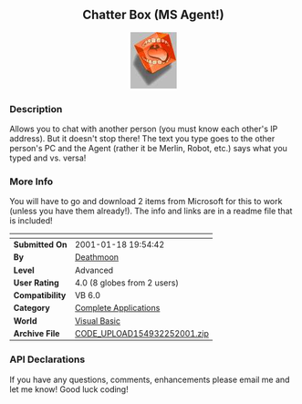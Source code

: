 ﻿<div align="center">

## Chatter Box \(MS Agent\!\)

<img src="PIC2001118203267844.jpg">
</div>

### Description

Allows you to chat with another person (you must know each other's IP address). But it doesn't stop there! The text you type goes to the other person's PC and the Agent (rather it be Merlin, Robot, etc.) says what you typed and vs. versa!
 
### More Info
 
You will have to go and download 2 items from Microsoft for this to work (unless you have them already!). The info and links are in a readme file that is included!


<span>             |<span>
---                |---
**Submitted On**   |2001-01-18 19:54:42
**By**             |[Deathmoon](https://github.com/Planet-Source-Code/PSCIndex/blob/master/ByAuthor/deathmoon.md)
**Level**          |Advanced
**User Rating**    |4.0 (8 globes from 2 users)
**Compatibility**  |VB 6\.0
**Category**       |[Complete Applications](https://github.com/Planet-Source-Code/PSCIndex/blob/master/ByCategory/complete-applications__1-27.md)
**World**          |[Visual Basic](https://github.com/Planet-Source-Code/PSCIndex/blob/master/ByWorld/visual-basic.md)
**Archive File**   |[CODE\_UPLOAD154932252001\.zip](https://github.com/Planet-Source-Code/deathmoon-chatter-box-ms-agent__1-14520/archive/master.zip)

### API Declarations

If you have any questions, comments, enhancements please email me and let me know! Good luck coding!





